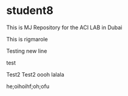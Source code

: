 # student8
This is MJ Repository for the ACI LAB in Dubai <br>

This is rigmarole

Testing new line


test

Test2
Test2
oooh lalala




he;oihoihf;oh;ofu